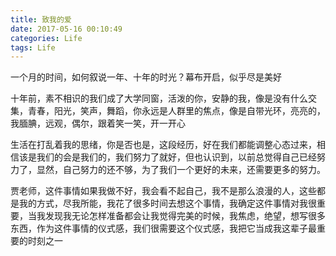 ```yaml
---
title: 致我的爱
date: 2017-05-16 00:10:49
categories: Life
tags: Life
---
```

一个月的时间，如何叙说一年、十年的时光？幕布开启，似乎尽是美好

十年前，素不相识的我们成了大学同窗，活泼的你，安静的我，像是没有什么交集，青春，阳光，笑声，舞蹈，你永远是人群里的焦点，像是自带光环，亮亮的，我腼腆，远观，偶尔，跟着笑一笑，开一开心

生活在打乱着我的思绪，你是否也是，这段经历，好在我们都能调整心态过来，相信该是我们的会是我们的，我们努力了就好，但也认识到，以前总觉得自己已经努力了，显然，自己努力的还不够，为了我们一个更好的未来，还需要更多的努力。

贾老师，这件事情如果我做不好，我会看不起自己，我不是那么浪漫的人，这些都是我的方式，尽我所能，我花了很多时间去想这个事情，我确定这件事情对我很重要，当我发现我无论怎样准备都会让我觉得完美的时候，我焦虑，绝望，想写很多东西，作为这件事情的仪式感，我们很需要这个仪式感，我把它当成我这辈子最重要的时刻之一
